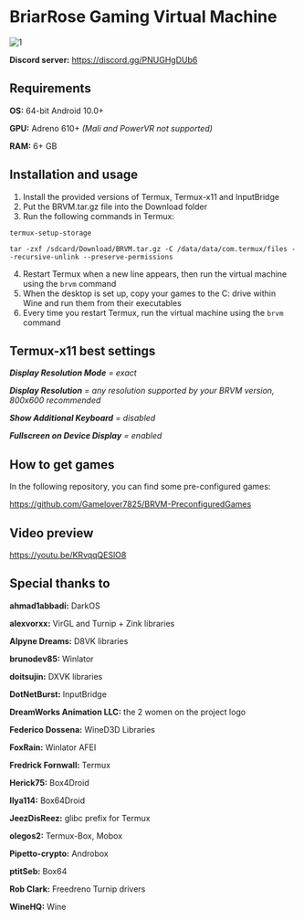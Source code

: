 # BriarRose Gaming Virtual Machine
![1](https://github.com/Gamelover7825/BRVM/assets/44730743/99e5da16-9d12-4d04-9473-4d3393e98482)

**Discord server:** https://discord.gg/PNUGHgDUb6

## Requirements
**OS:** 64-bit Android 10.0+

**GPU:** Adreno 610+ _(Mali and PowerVR not supported)_

**RAM:** 6+ GB

## Installation and usage
1. Install the provided versions of Termux, Termux-x11 and InputBridge
2. Put the BRVM.tar.gz file into the Download folder
3. Run the following commands in Termux:
```
termux-setup-storage
```
```
tar -zxf /sdcard/Download/BRVM.tar.gz -C /data/data/com.termux/files --recursive-unlink --preserve-permissions
```
4. Restart Termux when a new line appears, then run the virtual machine using the `brvm` command
5. When the desktop is set up, copy your games to the C: drive within Wine and run them from their executables
6. Every time you restart Termux, run the virtual machine using the `brvm` command

## Termux-x11 best settings

***Display Resolution Mode** = exact*

***Display Resolution** = any resolution supported by your BRVM version, 800x600 recommended*

***Show Additional Keyboard** = disabled*

***Fullscreen on Device Display** = enabled* 


## How to get games

In the following repository, you can find some pre-configured games:

https://github.com/Gamelover7825/BRVM-PreconfiguredGames


## Video preview

https://youtu.be/KRvqqQESlO8


## Special thanks to

**ahmad1abbadi:** DarkOS

**alexvorxx:** VirGL and Turnip + Zink libraries

**Alpyne Dreams:** D8VK libraries

**brunodev85:** Winlator

**doitsujin:** DXVK libraries

**DotNetBurst:** InputBridge

**DreamWorks Animation LLC:** the 2 women on the project logo

**Federico Dossena:** WineD3D Libraries

**FoxRain:** Winlator AFEI

**Fredrick Fornwall:** Termux

**Herick75:** Box4Droid

**Ilya114:** Box64Droid

**JeezDisReez:** glibc prefix for Termux

**olegos2:** Termux-Box, Mobox

**Pipetto-crypto:** Androbox

**ptitSeb:** Box64

**Rob Clark:** Freedreno Turnip drivers

**WineHQ:** Wine
